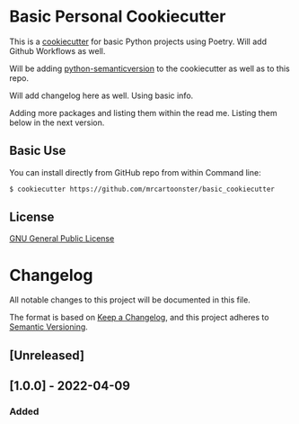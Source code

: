 # Basic Personal Cookiecutter

This is a [cookiecutter](https://cookiecutter.readthedocs.io/en/1.7.2/) for basic Python projects using Poetry. Will add Github
Workflows as well.

Will be adding [python-semanticversion](https://python-semanticversion.readthedocs.io/en/latest/) to the cookiecutter as well as to this repo.

Will add changelog here as well. Using basic info.

Adding more packages and listing them within the read me. Listing them below in
the next version.


## Basic Use

You can install directly from GitHub repo from within Command line:

```bash
$ cookiecutter https://github.com/mrcartoonster/basic_cookiecutter
```


## License

[GNU General Public License](https://opensource.org/licenses/gpl-license)


# Changelog
All notable changes to this project will be documented in this file.

The format is based on [Keep a Changelog](https://keepachangelog.com/en/1.0.0/),
and this project adheres to [Semantic Versioning](https://semver.org/spec/v2.0.0.html).

## [Unreleased]

## [1.0.0] - 2022-04-09
### Added

